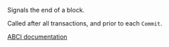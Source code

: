 Signals the end of a block.

Called after all transactions, and prior to each `Commit`.

[ABCI documentation](https://docs.cometbft.com/master/spec/abci/abci.html#endblock)